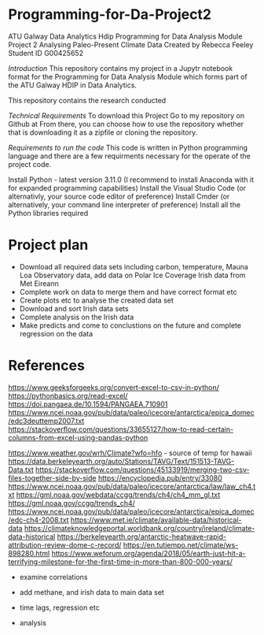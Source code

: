 # Programming-for-Da-Project2

ATU Galway Data Analytics Hdip 
Programming for Data Analysis Module Project 2 Analysing Paleo-Present Climate Data
Created by Rebecca Feeley
Student ID G00425652

_Introduction_
This repository contains my project in a Jupytr notebook format for the Programming for Data Analysis Module which forms part of the ATU Galway HDIP in Data Analytics.

This repository contains the research conducted 

_Technical Requirements_
To download this Project
Go to my repository on Github at 
From there, you can choose how to use the repository whether that is downloading it as a zipfile or cloning the repository.

_Requirements to run the code_
This code is written in Python programming language and there are a few requirments necessary for the operate of the project code.

Install Python - latest version 3.11.0 (I recommend to install Anaconda with it for expanded programming capabilities)
Install the Visual Studio Code (or alternativly, your source code editor of preference)
Install Cmder (or alternatively, your command line interpreter of preference)
Install all the Python libraries required

# Project plan

- Download all required data sets including carbon, temperature, Mauna Loa Observatory data, add data on Polar Ice Coverage Irish data from Met Eireann
- Complete work on data to merge them and have correct format etc
- Create plots etc to analyse the created data set
- Download and sort Irish data sets
- Complete analysis on the Irish data
- Make predicts and come to conclustions on the future and complete regression on the data


# References

https://www.geeksforgeeks.org/convert-excel-to-csv-in-python/
https://pythonbasics.org/read-excel/
https://doi.pangaea.de/10.1594/PANGAEA.710901
https://www.ncei.noaa.gov/pub/data/paleo/icecore/antarctica/epica_domec/edc3deuttemp2007.txt
https://stackoverflow.com/questions/33655127/how-to-read-certain-columns-from-excel-using-pandas-python

https://www.weather.gov/wrh/Climate?wfo=hfo - source of temp for hawaii
https://data.berkeleyearth.org/auto/Stations/TAVG/Text/151513-TAVG-Data.txt
https://stackoverflow.com/questions/45133919/merging-two-csv-files-together-side-by-side
https://encyclopedia.pub/entry/33080
https://www.ncei.noaa.gov/pub/data/paleo/icecore/antarctica/law/law_ch4.txt
https://gml.noaa.gov/webdata/ccgg/trends/ch4/ch4_mm_gl.txt
https://gml.noaa.gov/ccgg/trends_ch4/
https://www.ncei.noaa.gov/pub/data/paleo/icecore/antarctica/epica_domec/edc-ch4-2008.txt
https://www.met.ie/climate/available-data/historical-data
https://climateknowledgeportal.worldbank.org/country/ireland/climate-data-historical
https://berkeleyearth.org/antarctic-heatwave-rapid-attribution-review-dome-c-record/
https://en.tutiempo.net/climate/ws-898280.html
https://www.weforum.org/agenda/2018/05/earth-just-hit-a-terrifying-milestone-for-the-first-time-in-more-than-800-000-years/


- examine correlations

- add methane, and irish data to main data set

- time lags, regression etc

- analysis

